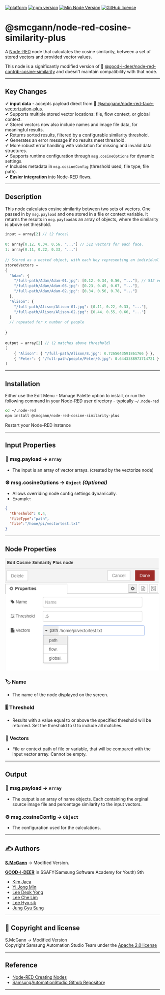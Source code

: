 [![platform](https://img.shields.io/badge/platform-Node--RED-red)](https://nodered.org)
[![npm version](https://img.shields.io/npm/v/@smcgann/node-red-cosine-similarity-plus.svg)](https://www.npmjs.com/package/@smcgann/node-red-cosine-similarity-plus)
[![Min Node Version](https://img.shields.io/node/v/@smcgann/node-red-cosine-similarity-plus)](https://www.npmjs.com/package/@smcgann/node-red-cosine-similarity-plus)
[![GitHub license](https://img.shields.io/github/license/smcgann99/node-red-cosine-similarity-plus)](https://github.com/smcgann99/node-red-cosine-similarity-plus/blob/main/LICENSE)

# @smcgann/node-red-cosine-similarity-plus

A <a href="http://nodered.org" target="_blank">Node-RED</a> node that calculates the cosine similarity, between a set of stored vectors and provided vector values. 

This node is a significantly modified version of 🔗 [@good-i-deer/node-red-contrib-cosine-similarity](https://www.npmjs.com/package/@good-i-deer/node-red-contrib-cosine-similarity) and doesn't maintain compatibility with that node.

---

## **Key Changes**

✔ **input data** - accepts payload direct from 🔗 [@smcgann/node-red-face-vectorization-plus](https://www.npmjs.com/package/@smcgann/node-red-face-vectorization-plus).   
✔ Supports multiple stored vector locations: file, flow context, or global context.   
✔ Stored vectors now also include names and image file data, for meaningful results.       
✔ Returns sorted results, filtered by a configurable similarity threshold.       
✔ Generates an error message if no results meet threshold.         
✔ More robust error handling with validation for missing and invalid data structures.    
✔ Supports runtime configuration through `msg.cosineOptions` for dynamic settings.     
✔ Includes metadata in `msg.cosineConfig` (threshold used, file type, file path).     
✔ **Easier integration** into Node-RED flows.     
     

---

## **Description**

This node calculates cosine similarity between two sets of vectors. One passed in by `msg.payload` and one stored in a file or context variable.
It returns the results in `msg.payload`as an array of objects, where the similarity is above set threshold.

```javascript
input = array[2] // (2 faces)

0: array[0.12, 0.34, 0.56, "..."] // 512 vectors for each face.
1: array[0.11, 0.22, 0.33, "..."]

// Stored as a nested object, with each key representing an individual person.
storedVectors = 
{
  "Adam": {
    "/full-path/Adam/Adam-01.jpg": [0.12, 0.34, 0.56, "..."], // 512 vectors for each face.
    "/full-path/Adam/Adam-03.jpg": [0.23, 0.45, 0.67, "..."],
    "/full-path/Adam/Adam-02.jpg": [0.34, 0.56, 0.78, "..."]
  },
  "Alison": {
    "/full-path/Alison/Alison-01.jpg": [0.11, 0.22, 0.33, "..."],
    "/full-path/Alison/Alison-02.jpg": [0.44, 0.55, 0.66, "..."]
  }
  // repeated for x number of people

}

output = array[2] // (2 matches above threshold)
[
    { "Alison": { "/full-path/Alison/8.jpg": 0.7265643591861766 } },
    { "Peter": { "/full-path/people/Peter/9.jpg": 0.6443388973714721 } }
]
```

---

## **Installation**

Either use the Edit Menu - Manage Palette option to install, or run the following command in your Node-RED user directory - typically `~/.node-red`

```bash
cd ~/.node-red
npm install @smcgann/node-red-cosine-similarity-plus
```

Restart your Node-RED instance

---

## **Input Properties**

### 📌 **msg.payload** → `Array`  

- The input is an array of vector arrays. (created by the vectorize node)
  
### ⚙️ **msg.cosineOptions** → `Object` *(Optional)*  
- Allows overriding node config settings dynamically.  
- Example:  
``` json
{  
  "threshold": 0.4,  
  "fileType":"path",
  "file":"/home/pi/vectortest.txt" 
}  
```
---

## **Node Properties**

<img width="500" alt="Properties" src="https://raw.githubusercontent.com/smcgann99/node-red-cosine-similarity-plus/main/assets/config.png">

### 🏷️ **Name**

- The name of the node displayed on the screen.

### 🎚️ **Threshold**

- Results with a value equal to or above the specified threshold will be returned. Set the threshold to 0 to include all matches.

### 📂 **Vectors**

- File or context path of file or variable, that will be compared with the input vector array. Cannot be empty.

---

## **Output**

### 📌 **msg.payload** → `Array`  

- The output is an array of name objects. Each containing the orginal source image file and percentage similarity to the input vectors.
  
### ⚙️ **msg.cosineConfig** → `Object` 
- The configuration used for the calculations.

---



## ✍️ Authors

**[S.McGann](https://github.com/smcgann99)** → Modified Version.

[**GOOD-I-DEER**](https://github.com/GOOD-I-DEER) in SSAFY(Samsung Software Academy for Youth) 9th

- [Kim Jaea](https://github.com/kimjaea)
- [Yi Jong Min](https://github.com/chickennight)
- [Lee Deok Yong](https://github.com/Gitgloo)
- [Lee Che Lim](https://github.com/leecr1215)
- [Lee Hyo sik](https://github.com/hy06ix)
- [Jung Gyu Sung](https://github.com/ramaking)

---

## 📜 Copyright and license

S.McGann → Modified Version   
Copyright Samsung Automation Studio Team under the [Apache 2.0 license](https://www.apache.org/licenses/LICENSE-2.0)

---

## Reference

- [Node-RED Creating Nodes](https://nodered.org/docs/creating-nodes/)
- [SamsungAutomationStudio Github Repository](https://github.com/Samsung/SamsungAutomationStudio)

---
